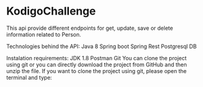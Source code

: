 # KodigoChallenge
This api provide different endpoints for get, update, save or delete information related to Person.

Technologies behind the API:
Java 8
Spring boot
Spring Rest
Postgresql DB

Instalation requirements:
JDK 1.8
Postman
Git
You can clone the project using git or you can directly download the project from GitHub and then unzip the file. If you want to clone the project using git, please open the terminal and type:

